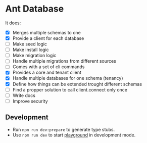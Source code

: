 # Ant Database

It does:
- [x] Merges multiple schemas to one
- [x] Provide a client for each database
- [ ] Make seed logic
- [ ] Make install logic
- [ ] Make migration logic
- [ ] Handle multiple migrations from different sources
- [ ] Comes with a set of cli commands
- [x] Provides a core and tenant client
- [x] Handle multiple databases for one schema (tenancy)
- [x] Define how things can be extended trought different schemas
- [ ] Find a propper solution to call client.connect only once
- [ ] Write docs
- [ ] Improve security 

## Development

- Run `npm run dev:prepare` to generate type stubs.
- Use `npm run dev` to start [playground](./playground) in development mode.

